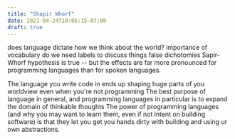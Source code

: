 ```yaml
---
title: "Shapir Whorf"
date: 2021-04-24T10:05:15-07:00
draft: true
---
```


does language dictate how we think about the world?
importance of vocabulary
do we need labels to discuss things
false dichotomies
Sapir-Whorf hypothesis is true -- but the effects are far more pronounced for programming languages than for spoken languages.

The language you write code in ends up shaping huge parts of you worldview even when you're not programming
The best purpose of language in general, and programming languages in particular is to expand the domain of thinkable thoughts
The power of programming languages (and why you may want to learn them, even if not intent on building software) is that they let you get you hands dirty with building and using ur own abstractions.